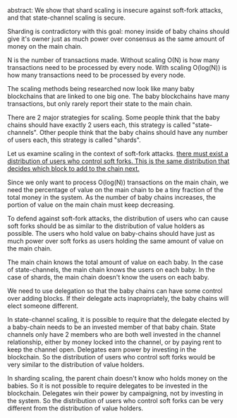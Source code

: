 abstract: We show that shard scaling is insecure against soft-fork attacks, and that state-channel scaling is secure.

Sharding is contradictory with this goal: money inside of baby chains should give it's owner just as much power over consensus as the same amount of money on the main chain.

N is the number of transactions made. Without scaling O(N) is how many transactions need to be processed by every node. With scaling O(log(N)) is how many transactions need to be processed by every node.

The scaling methods being researched now look like many baby blockchains that are linked to one big one. The baby blockchains have many transactions, but only rarely report their state to the main chain.

There are 2 major strategies for scaling. Some people think that the baby chains should have exactly 2 users each, this strategy is called "state-channels". Other people think that the baby chains should have any number of users each, this strategy is called "shards".

Let us examine scaling in the context of soft-fork attacks. [there must exist a distribution of users who control soft forks. This is the same distribution that decides which block to add to the chain next.](2_types_of_bonds.md)

Since we only want to process O(log(N)) transactions on the main chain, we need the percentage of value on the main chain to be a tiny fraction of the total money in the system.
As the number of baby chains increases, the portion of value on the main chain must keep decreasing.

To defend against soft-fork attacks, the distribution of users who can cause soft forks should be as similar to the distribution of value holders as possible. The users who hold value on baby-chains should have just as much power over soft forks as users holding the same amount of value on the main chain.

The main chain knows the total amount of value on each baby.
In the case of state-channels, the main chain knows the users on each baby.
In the case of shards, the main chain doesn't know the users on each baby.

We need to use delegation so that the baby chains can have some control over adding blocks. If their delegate acts inapropriately, the baby chains will elect someone different.

In state-channel scaling, it is possible to require that the delegate elected by a baby-chain needs to be an invested member of that baby chain. State channels only have 2 members who are both well invested in the channel relationship, either by money locked into the channel, or by paying rent to keep the channel open. Delegates earn power by investing in the blockchain. So the distribution of users who control soft forks would be very similar to the distribution of value holders.

In sharding scaling, the parent chain doesn't know who holds money on the babies. So it is not possible to require delegates to be invested in the blockchain. Delegates win their power by campaigning, not by investing in the system. So the distribution of users who control soft forks can be very different from the distribution of value holders.